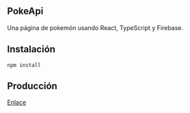 ## PokeApi

Una página de pokemón usando React, TypeScript y Firebase.

## Instalación

```
npm install
```

## Producción

[Enlace](https://poke-api-c04a6.web.app)
